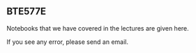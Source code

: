## BTE577E 

Notebooks that we have covered in the lectures are given here. 

If you see any error, please send an email.
